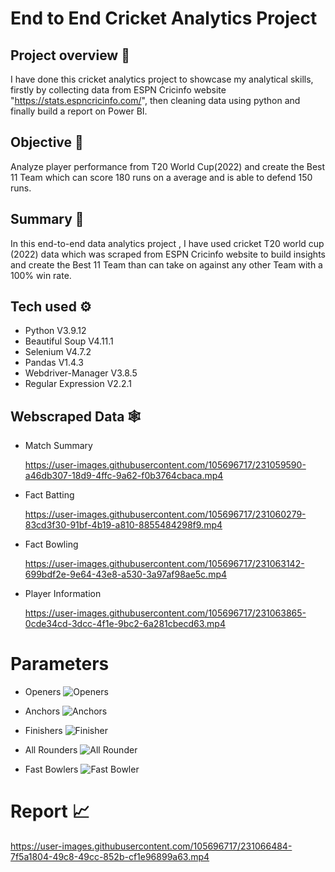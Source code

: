 
# End to End Cricket Analytics Project

## Project overview 👀


 I have done this cricket analytics project to showcase my analytical skills, firstly by collecting data from ESPN Cricinfo website "https://stats.espncricinfo.com/", then cleaning data using python and finally build a report on Power BI.

## Objective 🎯

Analyze player performance from T20 World Cup(2022) and create the Best 11 Team which can score 180 runs on a average and is able to defend 150 runs.

## Summary 🔔

In this end-to-end data analytics project , I have used cricket T20 world cup (2022) data which was scraped from ESPN Cricinfo website to build insights and create the Best 11 Team than can take on against any other Team with a 100% win rate.

## Tech used ⚙️

* Python V3.9.12
* Beautiful Soup V4.11.1
* Selenium V4.7.2
* Pandas V1.4.3
* Webdriver-Manager V3.8.5
* Regular Expression V2.2.1


## Webscraped Data 🕸️

* Match Summary
 

  https://user-images.githubusercontent.com/105696717/231059590-a46db307-18d9-4ffc-9a62-f0b3764cbaca.mp4


* Fact Batting



  https://user-images.githubusercontent.com/105696717/231060279-83cd3f30-91bf-4b19-a810-8855484298f9.mp4




* Fact Bowling



  https://user-images.githubusercontent.com/105696717/231063142-699bdf2e-9e64-43e8-a530-3a97af98ae5c.mp4



* Player Information



  https://user-images.githubusercontent.com/105696717/231063865-0cde34cd-3dcc-4f1e-9bc2-6a281cbecd63.mp4


# Parameters
 * Openers
   ![Openers](https://user-images.githubusercontent.com/105696717/231073555-4fc9a537-e697-48ae-8c9f-eb8b98b5281b.jpg)

 * Anchors
   ![Anchors](https://user-images.githubusercontent.com/105696717/231073665-03f672c1-76d4-47e4-97ad-418fa0aeb57e.jpg)
 
 * Finishers
   ![Finisher](https://user-images.githubusercontent.com/105696717/231074160-cf4b3b58-0b5a-48ed-84f6-3520801e84da.jpg)


* All Rounders
   ![All Rounder](https://user-images.githubusercontent.com/105696717/231073894-523e8bd5-dac6-44a7-811a-77a2dd3b4793.jpg)

* Fast Bowlers
   ![Fast Bowler](https://user-images.githubusercontent.com/105696717/231073952-3431a94d-5d4d-4520-8bff-bbd6d9148336.jpg)


# Report 📈

https://user-images.githubusercontent.com/105696717/231066484-7f5a1804-49c8-49cc-852b-cf1e96899a63.mp4


